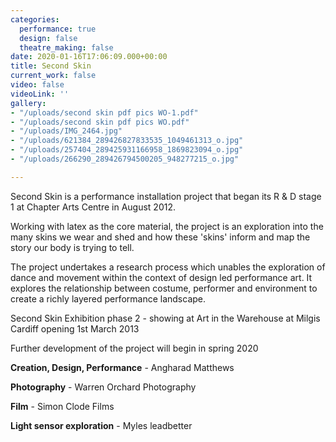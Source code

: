 ```yaml
---
categories:
  performance: true
  design: false
  theatre_making: false
date: 2020-01-16T17:06:09.000+00:00
title: Second Skin
current_work: false
video: false
videoLink: ''
gallery:
- "/uploads/second skin pdf pics WO-1.pdf"
- "/uploads/second skin pdf pics WO.pdf"
- "/uploads/IMG_2464.jpg"
- "/uploads/621384_289426827833535_1049461313_o.jpg"
- "/uploads/257404_289425931166958_1869823094_o.jpg"
- "/uploads/266290_289426794500205_948277215_o.jpg"

---
```

Second Skin is a performance installation project that began its R & D stage 1 at Chapter Arts Centre in August 2012. 

Working with latex as the core material, the project is an exploration into the many skins we wear and shed and how these 'skins' inform and map the story our body is trying to tell.  

The project undertakes a research process which unables the exploration of dance and movement within the context of design led performance art. It explores the relationship between costume, performer and environment to create a richly layered performance landscape. 

Second Skin Exhibition phase 2 - showing at Art in the Warehouse at Milgis Cardiff opening 1st March 2013

Further development of the project will begin in spring 2020

**Creation, Design, Performance** - Angharad Matthews

**Photography** - Warren Orchard Photography

**Film** - Simon Clode Films

**Light sensor exploration** - Myles leadbetter